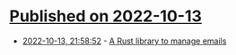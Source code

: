 # [Published on 2022-10-13](index.md)

* [2022-10-13, 21:58:52](https://lobste.rs/s/8duj58/rust_library_manage_emails) - [A Rust library to manage emails](https://git.sr.ht/~soywod/himalaya-lib)
